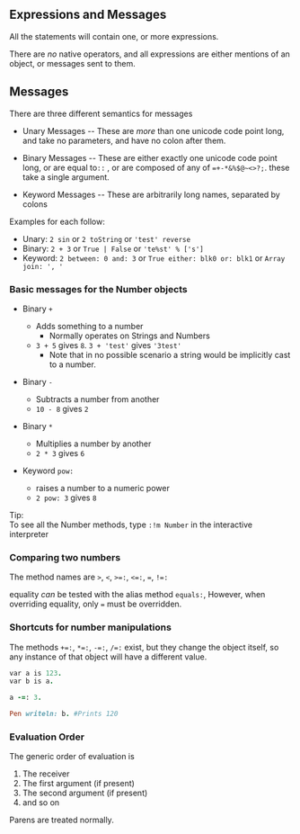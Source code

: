 ## Expressions and Messages

All the statements will contain one, or more expressions.

There are _no_ native operators, and all expressions are either mentions of an object, or messages sent to them.

## Messages

There are three different semantics for messages

* Unary Messages -- These are _more_ than one unicode code point long, and take no parameters, and have no colon after them.

* Binary Messages -- These are either exactly one unicode code point long, or are equal to`::` , or are composed of any of `=+-*&%$@~<>?;`. these take a single argument.

* Keyword Messages -- These are arbitrarily long names, separated by colons

Examples for each follow:

* Unary: `2 sin` or `2 toString` or `'test' reverse`
* Binary: `2 + 3` or `True | False` or `'te%st' % ['s']`
* Keyword: `2 between: 0 and: 3` or `True either: blk0 or: blk1` or `Array join: ', '`

### Basic messages for the Number objects

* Binary `+`

  * Adds something to a number
    * Normally operates on Strings and Numbers
  * `3 + 5` gives `8`. `3 + 'test'` gives `'3test'`
    * Note that in no possible scenario a string would be implicitly cast to a number.

* Binary `-`

  * Subtracts a number from another
  * `10 - 8` gives `2`

* Binary `*`

  * Multiplies a number by another
  * `2 * 3` gives `6`

* Keyword `pow:`

  * raises a number to a numeric power
  * `2 pow: 3` gives `8`

Tip:  
    To see all the Number methods, type `:!m Number` in the interactive interpreter

### Comparing two numbers

The method names are `>`, `<`, `>=:`, `<=:`, `=`, `!=:`

equality _can_ be tested with the alias method `equals:`, However, when overriding equality, only `=` must be overridden.

### Shortcuts for number manipulations

The methods `+=:`, `*=:`, `-=:`, `/=:` exist, but they change the object itself, so any instance of that object will have a different value.

```ruby
var a is 123.
var b is a.

a -=: 3.

Pen writeln: b. #Prints 120
```

### Evaluation Order

The generic order of evaluation is

1. The receiver
2. The first argument \(if present\)
3. The second argument \(if present\)
4. and so on

Parens are treated normally.

